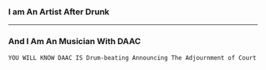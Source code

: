 
### I am An Artist After Drunk
---
### And I Am An Musician With DAAC

    YOU WILL KNOW DAAC IS Drum-beating Announcing The Adjournment of Court